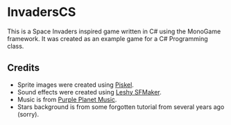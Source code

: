 # InvadersCS

This is a Space Invaders inspired game written in C# using the MonoGame framework. It was created as an
example game for a C# Programming class.

## Credits

* Sprite images were created using [Piskel](https://www.piskelapp.com/).
* Sound effects were created using [Leshy SFMaker](https://www.leshylabs.com/apps/sfMaker/).
* Music is from [Purple Planet Music](https://www.purple-planet.com/).
* Stars background is from some forgotten tutorial from several years ago (sorry).
